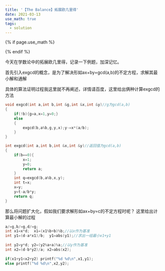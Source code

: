 ```yaml
---
title: '【The Balance】拓展欧几里得'
date: 2021-03-13
use_math: true
tags:
  - solution
---
```

{% if page.use_math %}  
<script type="text/javascript" id="MathJax-script" async  
  src="https://cdn.jsdelivr.net/npm/mathjax@3/es5/tex-mml-chtml.js">  
</script>  
<script>  
  MathJax = {  
    tex: {  
      inlineMath: [['$', '$'], ['\\(', '\\)']],  
      displayMath: [['$$', '$$'], ['\\[', '\\]']],  
      processEscapes: true  
    }  
  };  
</script>  
{% endif %}

今天在学数论中的拓展欧几里得，记录一下例题，加深记忆。

首先引入exgcd的概念，是为了解决形如ax+by=gcd(a,b)的不定方程，求解其最小解和通解

具体的算法证明过程我这里就不再阐述，详情请百度，这里给出俩种计算exgcd的方法

```cpp
void exgcd(int a,int b,int &g,int &x,int &y)//g为gcd(a,b)
{
    if(!b){g=a,x=1,y=0;}
    else
    {
        exgcd(b,a%b,g,y,x);y-=x*(a/b);
    }
}

int exgcd(int a,int b,int &x,int &y)//返回值为gcd(a,b)
{
    if(b==0){
        x=1;
        y=0;
        return a;
    }
    int q=exgcd(b,a%b,x,y);
    int t=x;
    x=y;
    y=t-a/b*y;
    return q;
}
```
那么将问题扩大化，假如我们要求解形如ax+by=c的不定方程时呢？
这里给出计算最小解的过程
```cpp
a/=g,b/=g,d/=g;
int x1=x*d;  x1=(x1%b+b)%b;//以x作为基准 
int y1=(d-a*x1)/b;  y1=abs(y1);//求出一组最小x1+y1
		
int y2=y*d; y2=(y2%a+a)%a;//以y作为基准
int x2=(d-b*y2)/a; x2=abs(x2);
		
if(x1+y1<x2+y2) printf("%d %d\n",x1,y1);
else printf("%d %d\n",x2,y2);
		    
```
